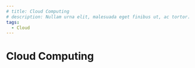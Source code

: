 ```yaml
---
# title: Cloud Computing 
# description: Nullam urna elit, malesuada eget finibus ut, ac tortor.
tags:
  - Cloud
---
```


# Cloud Computing